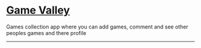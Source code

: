 [Game Valley](http://game-valley.fly.dev/)
===============================================
Games collection app where you can add games, comment and see other peoples games and there profile

-----------------------------------------------


